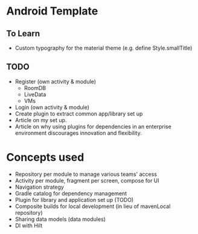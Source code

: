# Android Template

## To Learn
- Custom typography for the material theme (e.g. define Style.smallTitle)

## TODO
- Register (own activity & module)
  - RoomDB
  - LiveData
  - VMs
- Login (own activity & module)
- Create plugin to extract common app/library set up
- Article on my set up.
- Article on why using plugins for dependencies in an enterprise environment discourages innovation and flexibility. 

# Concepts used
- Repository per module to manage various teams' access
- Activity per module, fragment per screen, compose for UI
- Navigation strategy
- Gradle catalog for dependency management
- Plugin for library and application set up (TODO)
- Composite builds for local development (in lieu of mavenLocal repository)
- Sharing data models (data modules)
- DI with Hilt